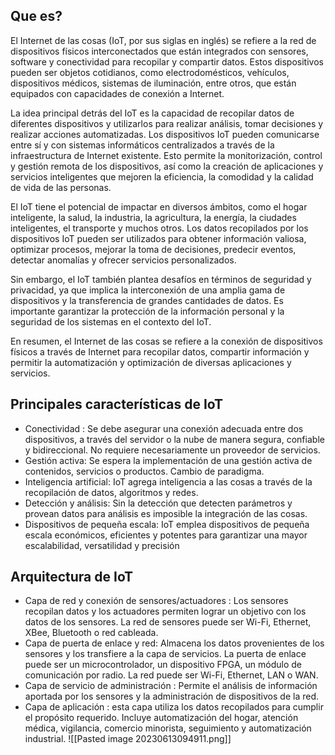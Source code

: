 ## Que es?
El Internet de las cosas (IoT, por sus siglas en inglés) se refiere a la red de dispositivos físicos interconectados que están integrados con sensores, software y conectividad para recopilar y compartir datos. Estos dispositivos pueden ser objetos cotidianos, como electrodomésticos, vehículos, dispositivos médicos, sistemas de iluminación, entre otros, que están equipados con capacidades de conexión a Internet.

La idea principal detrás del IoT es la capacidad de recopilar datos de diferentes dispositivos y utilizarlos para realizar análisis, tomar decisiones y realizar acciones automatizadas. Los dispositivos IoT pueden comunicarse entre sí y con sistemas informáticos centralizados a través de la infraestructura de Internet existente. Esto permite la monitorización, control y gestión remota de los dispositivos, así como la creación de aplicaciones y servicios inteligentes que mejoren la eficiencia, la comodidad y la calidad de vida de las personas.

El IoT tiene el potencial de impactar en diversos ámbitos, como el hogar inteligente, la salud, la industria, la agricultura, la energía, la ciudades inteligentes, el transporte y muchos otros. Los datos recopilados por los dispositivos IoT pueden ser utilizados para obtener información valiosa, optimizar procesos, mejorar la toma de decisiones, predecir eventos, detectar anomalías y ofrecer servicios personalizados.

Sin embargo, el IoT también plantea desafíos en términos de seguridad y privacidad, ya que implica la interconexión de una amplia gama de dispositivos y la transferencia de grandes cantidades de datos. Es importante garantizar la protección de la información personal y la seguridad de los sistemas en el contexto del IoT.

En resumen, el Internet de las cosas se refiere a la conexión de dispositivos físicos a través de Internet para recopilar datos, compartir información y permitir la automatización y optimización de diversas aplicaciones y servicios.


## Principales características de IoT 
- Conectividad : Se debe asegurar una conexión adecuada entre dos dispositivos, a través del servidor o la nube de manera segura, confiable y bidireccional. No requiere necesariamente un proveedor de servicios. 
- Gestión activa: Se espera la implementación de una gestión activa de contenidos, servicios o productos. Cambio de paradigma. 
- Inteligencia artificial: IoT agrega inteligencia a las cosas a través de la recopilación de datos, algoritmos y redes.
- Detección y análisis: Sin la detección que detecten parámetros y provean datos para análisis es imposible la integración de las cosas. 
- Dispositivos de pequeña escala: IoT emplea dispositivos de pequeña escala económicos, eficientes y potentes para garantizar una mayor escalabilidad, versatilidad y precisión


## Arquitectura de IoT
- Capa de red y conexión de sensores/actuadores : Los sensores recopilan datos y los actuadores permiten lograr un objetivo con los datos de los sensores. La red de sensores puede ser Wi-Fi, Ethernet, XBee, Bluetooth o red cableada. 
- Capa de puerta de enlace y red: Almacena los datos provenientes de los sensores y los transfiere a la capa de servicios. La puerta de enlace puede ser un microcontrolador, un dispositivo FPGA, un módulo de comunicación por radio. La red puede ser Wi-Fi, Ethernet, LAN o WAN.
- Capa de servicio de administración : Permite el análisis de información aportada por los sensores y la administración de dispositivos de la red.
- Capa de aplicación : esta capa utiliza los datos recopilados para cumplir el propósito requerido. Incluye automatización del hogar, atención médica, vigilancia, comercio minorista, seguimiento y automatización industrial.
![[Pasted image 20230613094911.png]]